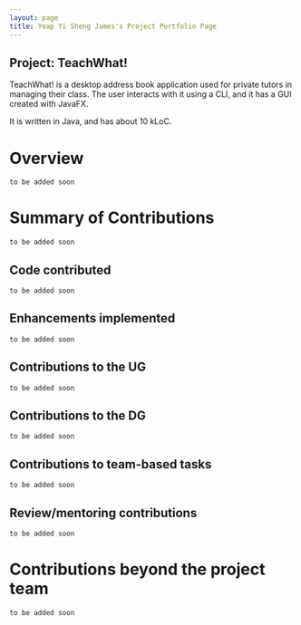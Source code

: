 ```yaml
---
layout: page
title: Yeap Yi Sheng James's Project Portfolio Page
---
```


## Project: TeachWhat!
TeachWhat! is a desktop address book application used for private tutors in managing their class. The user interacts 
with it using a CLI, and it has a GUI created with JavaFX. 

It is written in Java, and has about 10 kLoC.

# Overview
`to be added soon`

# Summary of Contributions
`to be added soon`

## Code contributed
`to be added soon`

## Enhancements implemented
`to be added soon`

## Contributions to the UG
`to be added soon`

## Contributions to the DG
`to be added soon`

## Contributions to team-based tasks
`to be added soon`

## Review/mentoring contributions
`to be added soon`

# Contributions beyond the project team
`to be added soon`
